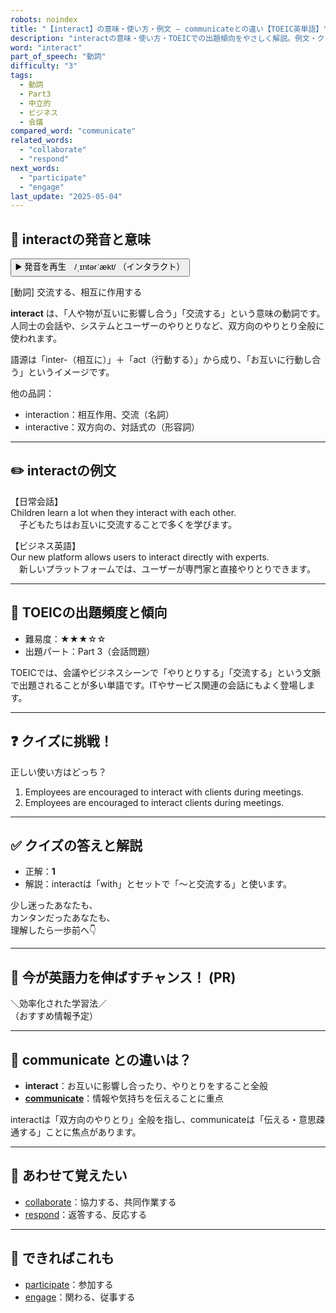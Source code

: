 ```yaml
---
robots: noindex
title: "【interact】の意味・使い方・例文 ― communicateとの違い【TOEIC英単語】"
description: "interactの意味・使い方・TOEICでの出題傾向をやさしく解説。例文・クイズ付きでcommunicateとの違いもわかりやすく学べます。"
word: "interact"
part_of_speech: "動詞"
difficulty: "3"
tags:
  - 動詞
  - Part3
  - 中立的
  - ビジネス
  - 会議
compared_word: "communicate"
related_words:
  - "collaborate"
  - "respond"
next_words:
  - "participate"
  - "engage"
last_update: "2025-05-04"
---
```


## 🔰 interactの発音と意味

<button class="play-audio" onclick="playTTS('interact')">
  <span class="play-audio-main">
    ▶️ 発音を再生　/ˌɪntərˈækt/
  </span>
  <span class="play-audio-sub">
    （インタラクト）
  </span>
</button>

[動詞] 交流する、相互に作用する

**interact** は、「人や物が互いに影響し合う」「交流する」という意味の動詞です。人同士の会話や、システムとユーザーのやりとりなど、双方向のやりとり全般に使われます。

語源は「inter-（相互に）」＋「act（行動する）」から成り、「お互いに行動し合う」というイメージです。

他の品詞：  
- interaction：相互作用、交流（名詞）
- interactive：双方向の、対話式の（形容詞）

---

## ✏️ interactの例文

【日常会話】  
Children learn a lot when they interact with each other.  
　子どもたちはお互いに交流することで多くを学びます。

【ビジネス英語】  
Our new platform allows users to interact directly with experts.  
　新しいプラットフォームでは、ユーザーが専門家と直接やりとりできます。

---

## 🎯 TOEICの出題頻度と傾向

- 難易度：★★★☆☆
- 出題パート：Part 3（会話問題）

TOEICでは、会議やビジネスシーンで「やりとりする」「交流する」という文脈で出題されることが多い単語です。ITやサービス関連の会話にもよく登場します。

---

## ❓ クイズに挑戦！

正しい使い方はどっち？

1. Employees are encouraged to interact with clients during meetings.  
2. Employees are encouraged to interact clients during meetings.

---

## ✅ クイズの答えと解説

- 正解：**1**
- 解説：interactは「with」とセットで「～と交流する」と使います。

少し迷ったあなたも、  
カンタンだったあなたも、  
理解したら一歩前へ👇️

---

## 🚀 今が英語力を伸ばすチャンス！ (PR)

<div class="info-center">
＼効率化された学習法／<br>  
（おすすめ情報予定）
</div>

---

## 🤔  communicate との違いは？

- **interact**：お互いに影響し合ったり、やりとりをすること全般
- **[communicate](/word/communicate/)**：情報や気持ちを伝えることに重点

interactは「双方向のやりとり」全般を指し、communicateは「伝える・意思疎通する」ことに焦点があります。

---

## 🧩 あわせて覚えたい

- [collaborate](/word/collaborate/)：協力する、共同作業する
- [respond](/word/respond/)：返答する、反応する

---

## 📖 できればこれも

- [participate](/word/participate/)：参加する
- [engage](/word/engage/)：関わる、従事する

<!-- cvid: aid40_bid40 -->
